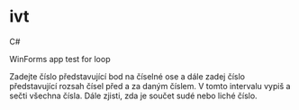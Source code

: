# ivt
C#

WinForms app test for loop

Zadejte číslo představující bod na číselné ose a dále zadej číslo představující rozsah čísel před a za daným číslem.
V tomto intervalu vypiš a sečti všechna čísla. Dále zjisti, zda je součet sudé nebo liché číslo.
